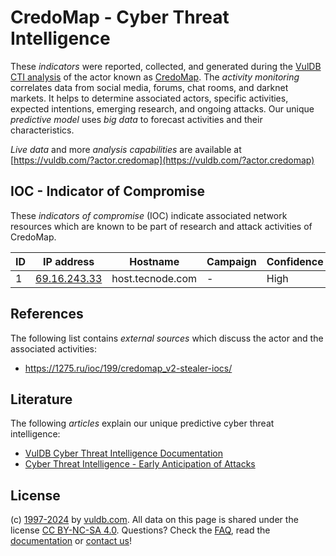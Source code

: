 # CredoMap - Cyber Threat Intelligence

These _indicators_ were reported, collected, and generated during the [VulDB CTI analysis](https://vuldb.com/?kb.cti) of the actor known as [CredoMap](https://vuldb.com/?actor.credomap). The _activity monitoring_ correlates data from social media, forums, chat rooms, and darknet markets. It helps to determine associated actors, specific activities, expected intentions, emerging research, and ongoing attacks. Our unique _predictive model_ uses _big data_ to forecast activities and their characteristics.

_Live data_ and more _analysis capabilities_ are available at [https://vuldb.com/?actor.credomap](https://vuldb.com/?actor.credomap)

## IOC - Indicator of Compromise

These _indicators of compromise_ (IOC) indicate associated network resources which are known to be part of research and attack activities of CredoMap.

ID | IP address | Hostname | Campaign | Confidence
-- | ---------- | -------- | -------- | ----------
1 | [69.16.243.33](https://vuldb.com/?ip.69.16.243.33) | host.tecnode.com | - | High

## References

The following list contains _external sources_ which discuss the actor and the associated activities:

* https://1275.ru/ioc/199/credomap_v2-stealer-iocs/

## Literature

The following _articles_ explain our unique predictive cyber threat intelligence:

* [VulDB Cyber Threat Intelligence Documentation](https://vuldb.com/?kb.cti)
* [Cyber Threat Intelligence - Early Anticipation of Attacks](https://www.scip.ch/en/?labs.20201022)

## License

(c) [1997-2024](https://vuldb.com/?kb.changelog) by [vuldb.com](https://vuldb.com/?kb.about). All data on this page is shared under the license [CC BY-NC-SA 4.0](https://creativecommons.org/licenses/by-nc-sa/4.0/). Questions? Check the [FAQ](https://vuldb.com/?kb.faq), read the [documentation](https://vuldb.com/?kb) or [contact us](https://vuldb.com/?contact)!
